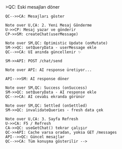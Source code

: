 <!-- sequenceDiagram
participant U as User
participant CP as ChatPrompt
participant SM as useCreateChat
participant QC as QueryClient Cache
participant API as Backend API
participant CA as ChatArea

    Note over U,CA: 1. İlk Yükleme (Sayfa Açılışı)
    CA->>QC: useGetChat() çalışır
    QC->>API: GET /messages/:conversationId
    API-->>QC: Eski mesajları döner

    QC-->>CA: Mesajları göster

    Note over U,CA: 2. Yeni Mesaj Gönderme
    U->>CP: Mesaj yazar ve gönderir
    CP->>SM: createChat(userMessage)

    Note over SM,QC: Optimistic Update (onMutate)
    SM->>QC: setQueryData - userMessage ekle
    QC-->>CA: UI anında güncellenir ✨

    SM->>API: POST /chat/send

    Note over API: AI response üretiyor...

    API-->>SM: AI response döner

    Note over SM,QC: Success (onSuccess)
    SM->>QC: setQueryData - AI response ekle
    QC-->>CA: AI cevabı ekranda görünür

    Note over SM,QC: Settled (onSettled)
    SM->>QC: invalidateQueries - fresh data çek

    Note over U,CA: 3. Sayfa Refresh
    U->>CA: F5 / Refresh
    CA->>QC: useGetChat() tekrar çalışır
    QC->>API: Cache varsa oradan, yoksa GET /messages
    API-->>QC: Güncel mesajlar
    QC-->>CA: Tüm konuşma gösterilir -->
